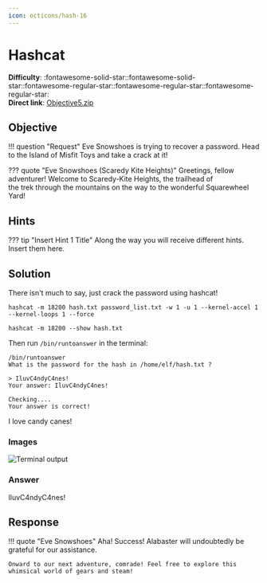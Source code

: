 ```yaml
---
icon: octicons/hash-16
---
```


# Hashcat

**Difficulty**: :fontawesome-solid-star::fontawesome-solid-star::fontawesome-regular-star::fontawesome-regular-star::fontawesome-regular-star:<br/>
**Direct link**: [Objective5.zip](https://.../)

## Objective

!!! question "Request"
    Eve Snowshoes is trying to recover a password. Head to the Island of Misfit Toys and take a crack at it!

??? quote "Eve Snowshoes (Scaredy Kite Heights)"
    Greetings, fellow adventurer! Welcome to Scaredy-Kite Heights, the trailhead of <br/>the trek through the mountains on the way to the wonderful Squarewheel Yard!<br/>

## Hints

??? tip "Insert Hint 1 Title"
    Along the way you will receive different hints. Insert them here.


## Solution

There isn't much to say, just crack the password using hashcat! 

```hashcat -m 18200 hash.txt password_list.txt -w 1 -u 1 --kernel-accel 1 --kernel-loops 1 --force``` 

```hashcat -m 18200 --show hash.txt ```

Then run ```/bin/runtoanswer``` in the terminal: 
```
/bin/runtoanswer
What is the password for the hash in /home/elf/hash.txt ?

> IluvC4ndyC4nes!
Your answer: IluvC4ndyC4nes!

Checking....
Your answer is correct!
```

I love candy canes! 


### Images

![Terminal output](../img/objectives/o9/hashcat1.png)

### Answer 

IluvC4ndyC4nes!

## Response

!!! quote "Eve Snowshoes"
    Aha! Success! Alabaster will undoubtedly be grateful for our assistance.

    Onward to our next adventure, comrade! Feel free to explore this whimsical world of gears and steam!
